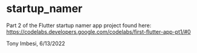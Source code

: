 # startup_namer

Part 2 of the Flutter startup namer app project found here: https://codelabs.developers.google.com/codelabs/first-flutter-app-pt1/#0

Tony Imbesi, 6/13/2022
